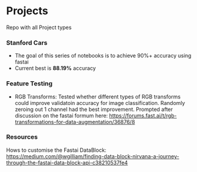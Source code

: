 # Projects
Repo with all Project types


### Stanford Cars
- The goal of this series of notebooks is to achieve 90%+ accuracy using fastai
- Current best is **88.19%** accuracy 

### Feature Testing
- RGB Transforms: Tested whether different types of RGB transforms could improve validatoin accuracy for image classification. Randomly zeroing out 1 channel had the best improvement. Prompted after discussion on the fastai formum here: https://forums.fast.ai/t/rgb-transformations-for-data-augmentation/36876/8

### Resources
Hows to customise the Fastai DataBlock: https://medium.com/@wgilliam/finding-data-block-nirvana-a-journey-through-the-fastai-data-block-api-c38210537fe4
